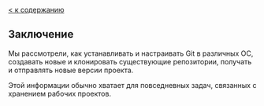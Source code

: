 [< к содержанию](./readme.md)

## Заключение

Мы рассмотрели, как устанавливать и настраивать Git в различных ОС, создавать новые и клонировать существующие репозитории, получать и отправлять новые версии проекта.

Этой информации обычно хватает для повседневных задач, связанных с хранением рабочих проектов.